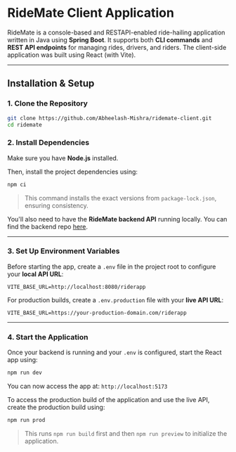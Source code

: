 # RideMate Client Application

RideMate is a console-based and RESTAPI-enabled ride-hailing application written in Java using **Spring Boot**. It supports both **CLI commands** and **REST API endpoints** for managing rides, drivers, and riders.
The client-side application was built using React (with Vite).

---

## Installation & Setup
### **1. Clone the Repository**
```sh
git clone https://github.com/Abheelash-Mishra/ridemate-client.git
cd ridemate
```

### **2. Install Dependencies**

Make sure you have **Node.js** installed.

Then, install the project dependencies using:

```bash
npm ci
```

> This command installs the exact versions from `package-lock.json`, ensuring consistency.

You'll also need to have the **RideMate backend API** running locally. You can find the backend repo [here](https://github.com/Abheelash-Mishra/RideMate).

---

### **3. Set Up Environment Variables**

Before starting the app, create a `.env` file in the project root to configure your **local API URL**:

```dotenv
VITE_BASE_URL=http://localhost:8080/riderapp
```

For production builds, create a `.env.production` file with your **live API URL**:

```dotenv
VITE_BASE_URL=https://your-production-domain.com/riderapp
```

---

### **4. Start the Application**

Once your backend is running and your `.env` is configured, start the React app using:

```bash
npm run dev
```

You can now access the app at: `http://localhost:5173`

To access the production build of the application and use the live API, create the production build using:

```bash
npm run prod
```
> This runs `npm run build` first and then `npm run preview` to initialize the application.
 


